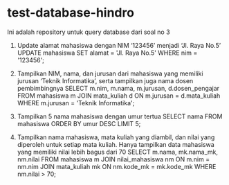 # test-database-hindro
Ini adalah repository untuk query database dari soal no 3

1. Update alamat mahasiswa dengan NIM ‘123456’ menjadi ‘Jl. Raya No.5’
UPDATE mahasiswa
SET alamat = 'Jl. Raya No.5'
WHERE nim = '123456';

2. Tampilkan NIM, nama, dan jurusan dari mahasiswa yang memiliki jurusan ‘Teknik Informatika’, serta tampilkan juga nama dosen pembimbingnya
SELECT m.nim, m.nama, m.jurusan, d.dosen_pengajar FROM mahasiswa m 
JOIN mata_kuliah d ON m.jurusan = d.mata_kuliah WHERE m.jurusan = 'Teknik Informatika';

3. Tampilkan 5 nama mahasiswa dengan umur tertua
SELECT nama
FROM mahasiswa
ORDER BY umur DESC
LIMIT 5;

4. Tampilkan nama mahasiswa, mata kuliah yang diambil, dan nilai yang diperoleh untuk setiap mata kuliah. Hanya tampilkan data mahasiswa yang memiliki nilai lebih bagus dari 70
SELECT m.nama, mk.nama_mk, nm.nilai
FROM mahasiswa m
JOIN nilai_mahasiswa nm ON m.nim = nm.nim
JOIN mata_kuliah mk ON nm.kode_mk = mk.kode_mk
WHERE nm.nilai > 70;

